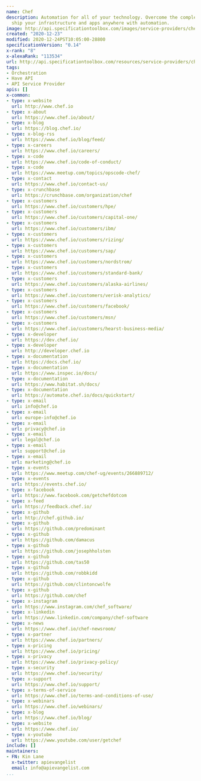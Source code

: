 ```yaml
---
name: Chef
description: Automation for all of your technology. Overcome the complexity and rapidly
  ship your infrastructure and apps anywhere with automation.
image: http://api.specificationtoolbox.com/images/service-providers/chef.jpg
created: "2020-12-23"
modified: 2020-12-24PST10:05:00-28800
specificationVersion: "0.14"
x-rank: "8"
x-alexaRank: "113534"
url: http://api.specificationtoolbox.com/resources/service-providers/chef/
tags:
- Orchestration
- Have API
- API Service Provider
apis: []
x-common:
- type: x-website
  url: http://www.chef.io
- type: x-about
  url: https://www.chef.io/about/
- type: x-blog
  url: https://blog.chef.io/
- type: x-blog-rss
  url: https://www.chef.io/blog/feed/
- type: x-careers
  url: https://www.chef.io/careers/
- type: x-code
  url: https://www.chef.io/code-of-conduct/
- type: x-code
  url: https://www.meetup.com/topics/opscode-chef/
- type: x-contact
  url: https://www.chef.io/contact-us/
- type: x-crunchbase
  url: https://crunchbase.com/organization/chef
- type: x-customers
  url: https://www.chef.io/customers/hpe/
- type: x-customers
  url: https://www.chef.io/customers/capital-one/
- type: x-customers
  url: https://www.chef.io/customers/ibm/
- type: x-customers
  url: https://www.chef.io/customers/rizing/
- type: x-customers
  url: https://www.chef.io/customers/sap/
- type: x-customers
  url: https://www.chef.io/customers/nordstrom/
- type: x-customers
  url: https://www.chef.io/customers/standard-bank/
- type: x-customers
  url: https://www.chef.io/customers/alaska-airlines/
- type: x-customers
  url: https://www.chef.io/customers/verisk-analytics/
- type: x-customers
  url: https://www.chef.io/customers/facebook/
- type: x-customers
  url: https://www.chef.io/customers/msn/
- type: x-customers
  url: https://www.chef.io/customers/hearst-business-media/
- type: x-developer
  url: https://dev.chef.io/
- type: x-developer
  url: http://developer.chef.io
- type: x-documentation
  url: https://docs.chef.io/
- type: x-documentation
  url: https://www.inspec.io/docs/
- type: x-documentation
  url: https://www.habitat.sh/docs/
- type: x-documentation
  url: https://automate.chef.io/docs/quickstart/
- type: x-email
  url: info@chef.io
- type: x-email
  url: europe-info@chef.io
- type: x-email
  url: privacy@chef.io
- type: x-email
  url: legal@chef.io
- type: x-email
  url: support@chef.io
- type: x-email
  url: marketing@chef.io
- type: x-events
  url: https://www.meetup.com/chef-ug/events/266889712/
- type: x-events
  url: https://events.chef.io/
- type: x-facebook
  url: https://www.facebook.com/getchefdotcom
- type: x-feed
  url: https://feedback.chef.io/
- type: x-github
  url: http://chef.github.io/
- type: x-github
  url: https://github.com/predominant
- type: x-github
  url: https://github.com/damacus
- type: x-github
  url: https://github.com/josephholsten
- type: x-github
  url: https://github.com/tas50
- type: x-github
  url: https://github.com/robbkidd
- type: x-github
  url: https://github.com/clintoncwolfe
- type: x-github
  url: https://github.com/chef
- type: x-instagram
  url: https://www.instagram.com/chef_software/
- type: x-linkedin
  url: https://www.linkedin.com/company/chef-software
- type: x-news
  url: https://www.chef.io/chef-newsroom/
- type: x-partner
  url: https://www.chef.io/partners/
- type: x-pricing
  url: https://www.chef.io/pricing/
- type: x-privacy
  url: https://www.chef.io/privacy-policy/
- type: x-security
  url: https://www.chef.io/security/
- type: x-support
  url: https://www.chef.io/support/
- type: x-terms-of-service
  url: https://www.chef.io/terms-and-conditions-of-use/
- type: x-webinars
  url: https://www.chef.io/webinars/
- type: x-blog
  url: https://www.chef.io/blog/
- type: x-website
  url: https://www.chef.io/
- type: x-youtube
  url: https://www.youtube.com/user/getchef
include: []
maintainers:
- FN: Kin Lane
  x-twitter: apievangelist
  email: info@apievangelist.com
...
```

